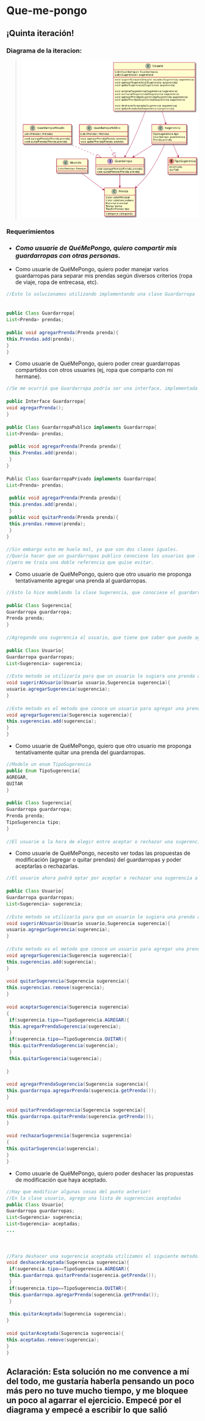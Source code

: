 # Que-me-pongo

## ¡Quinta iteración!

### Diagrama de la iteracion:
>  <IMG src="diagDeClasesIt5-V2.jpeg">

### Requerimientos
- ###  _Como usuarie de QuéMePongo, quiero compartir mis guardarropas con otras personas._
* Como usuarie de QuéMePongo, quiero poder manejar varios guardarropas para separar mis
prendas según diversos criterios (ropa de viaje, ropa de entrecasa, etc).
 ```java
//Esto lo solucionamos utilizando implementando una clase Guardarropa


public Class Guardarropa{
List<Prenda> prendas; 

 public void agregarPrenda(Prenda prenda){
 this.Prendas.add(prenda);
 }
}
```
* Como usuarie de QuéMePongo, quiero poder crear guardarropas compartidos con otros
usuaries (ej, ropa que comparto con mi hermane).
```java
//Se me ocurrió que Guardarropa podría ser una interface, implementada por GuardarropaPublico y GuardarropaPrivado

public Interface Guardarropa{
void agregarPrenda();
}

public Class GuardarropaPublico implements Guardarropa{
List<Prenda> prendas; 

 public void agregarPrenda(Prenda prenda){
 this.Prendas.add(prenda);
 }
}

Public Class GuardarropaPrivado implements Guardarropa{
List<Prenda> prendas; 

 public void agregarPrenda(Prenda prenda){
 this.prendas.add(prenda);
 }
 public void quitarPrenda(Prenda prenda){
 this.prendas.remove(prenda);
 }
}

//Sin embargo esto me huele mal, ya que son dos clases iguales. 
//Quería hacer que un guardarropas publico conociese los usuarios que lo comparten, 
//pero me traía una doble referencia que quise evitar.
```
* Como usuarie de QuéMePongo, quiero que otro usuario me proponga tentativamente agregar
una prenda al guardarropas.
```java
//Esto lo hice modelando la clase Sugerencia, que conociese el guardarropas a modificar y la prenda.

public Class Sugerencia{
Guardarropa guardarropa;
Prenda prenda;
}

//Agregando una sugerencia al usuario, que tiene que saber que puede agregar esta prenda

public Class Usuario{
Guardarropa guardarropas;
List<Sugerencia> sugerencia;

//Este metodo se utilizaría para que un usuario le sugiera una prenda a otro
void sugerirAUsuario(Usuario usuario,Sugerencia sugerencia){
usuario.agregarSugerencia(sugerencia);
}

//Este metodo es el metodo que conoce un usuario para agregar una prenda a sus sugerencias pendientes
void agregarSugerencia(Sugerencia sugerencia){
this.sugerencias.add(sugerencia);
}
}
```
* Como usuarie de QuéMePongo, quiero que otro usuario me proponga tentativamente quitar
una prenda del guardarropas.
```java
//Modele un enum TipoSugerencia
public Enum TipoSugerencia{
AGREGAR,
QUITAR
}

public Class Sugerencia{
Guardarropa guardarropa;
Prenda prenda;
TipoSugerencia tipo;
}

//El usuarie a la hora de elegir entre aceptar o rechazar una sugerencia, verá si se quita o agrega la prenda.
```
* Como usuarie de QuéMePongo, necesito ver todas las propuestas de modificación (agregar o
quitar prendas) del guardarropas y poder aceptarlas o rechazarlas.
```java
//El usuarie ahora podrá optar por aceptar o rechazar una sugerencia a través de nuevos métodos.

public Class Usuario{
Guardarropa guardarropas;
List<Sugerencia> sugerencia;

//Este metodo se utilizaría para que un usuario le sugiera una prenda a otro
void sugerirAUsuario(Usuario usuario,Sugerencia sugerencia){
usuario.agregarSugerencia(sugerencia);
}

//Este metodo es el metodo que conoce un usuario para agregar una prenda a sus sugerencias pendientes
void agregarSugerencia(Sugerencia sugerencia){
this.sugerencias.add(sugerencia);
}

void quitarSugerencia(Sugerencia sugerencia){
this.sugerencias.remove(sugerencia);
}

void aceptarSugerencia(Sugerencia sugerencia)
{
 if(sugerencia.tipo==TipoSugerencia.AGREGAR){
 this.agregarPrendaSugerencia(sugerencia);
 }
 if(sugerencia.tipo==TipoSugerencia.QUITAR){
 this.quitarPrendaSugerencia(sugerencia);
 }
 this.quitarSugerencia(sugerencia);
 
}

void agregarPrendaSugerencia(Sugerencia sugerencia){
this.guardarropa.agregarPrenda(sugerencia.getPrenda());
}

void quitarPrendaSugerencia(Sugerencia sugerencia){
this.guardarropa.quitarPrenda(sugerencia.getPrenda());
}

void rechazarSugerencia(Sugerencia sugerencia)
{
this.quitarSugerencia(sugerencia);
}
}


```
* Como usuarie de QuéMePongo, quiero poder deshacer las propuestas de modificación que
haya aceptado.
```java
//Hay que modificar algunas cosas del punto anterior!
//En la clase usuario, agrego una lista de sugerencias aceptadas
public Class Usuario{
Guardarropa guardarropas;
List<Sugerencia> sugerencia;
List<Sugerencia> aceptadas;
...



//Para deshacer una sugerencia aceptada utilizamos el siguiente metodo.
void deshacerAceptada(Sugerencia sugerencia){
 if(sugerencia.tipo==TipoSugerencia.AGREGAR){
 this.guardarropa.quitarPrenda(sugerencia.getPrenda());
 }
 if(sugerencia.tipo==TipoSugerencia.QUITAR){
 this.guardarropa.agregarPrenda(sugerencia.getPrenda());
 }
 
 this.quitarAceptada(Sugerencia sugerencia);
}

void quitarAceptada(Sugerencia sugerencia){
this.aceptadas.remove(sugerencia);
}
}


```

## Aclaración: Esta solución no me convence a mí del todo, me gustaría haberla pensando un poco más pero no tuve mucho tiempo, y me bloquee un poco al agarrar el ejercicio. Empecé por el diagrama y empecé a escribir lo que salió
  
